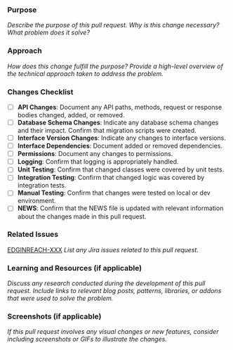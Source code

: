 ### Purpose
_Describe the purpose of this pull request. Why is this change necessary? What problem does it solve?_

### Approach
_How does this change fulfill the purpose? Provide a high-level overview of the technical approach taken to address the problem._

### Changes Checklist
- [ ] **API Changes**: Document any API paths, methods, request or response bodies changed, added, or removed.
- [ ] **Database Schema Changes**: Indicate any database schema changes and their impact. Confirm that migration scripts were created.
- [ ] **Interface Version Changes**: Indicate any changes to interface versions.
- [ ] **Interface Dependencies**: Document added or removed dependencies.
- [ ] **Permissions**: Document any changes to permissions.
- [ ] **Logging**: Confirm that logging is appropriately handled.
- [ ] **Unit Testing**: Confirm that changed classes were covered by unit tests.
- [ ] **Integration Testing**: Confirm that changed logic was covered by integration tests.
- [ ] **Manual Testing**: Confirm that changes were tested on local or dev environment.
- [ ] **NEWS**: Confirm that the NEWS file is updated with relevant information about the changes made in this pull request.

### Related Issues
[EDGINREACH-XXX](https://folio-org.atlassian.net/browse/EDGINREACH-XXX)
_List any Jira issues related to this pull request._

### Learning and Resources (if applicable)
_Discuss any research conducted during the development of this pull request. Include links to relevant blog posts, patterns, libraries, or addons that were used to solve the problem._

### Screenshots (if applicable)
_If this pull request involves any visual changes or new features, consider including screenshots or GIFs to illustrate the changes._
